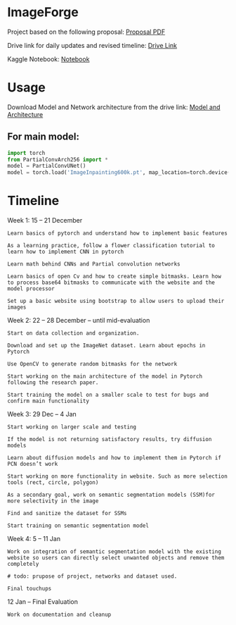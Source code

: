 # ImageForge

Project based on the following proposal: [Proposal PDF](https://drive.google.com/file/d/1ZMRwdBRHLBz8K4tykRPaMaqEdKj7pjNK/view?usp=drive_link)

Drive link for daily updates and revised timeline: [Drive Link](https://drive.google.com/drive/folders/1haHVB1JbDJXEDeHzCLc2UZ2R-1ytNdKW?usp=drive_link)

Kaggle Notebook: [Notebook](https://www.kaggle.com/code/manjotsingh08x/imageforgemain)


# Usage

Download Model and Network architecture from the drive link: [Model and Architecture](https://drive.google.com/drive/u/1/folders/1c-5tqHWRlHVjFq-suPen_SKiV5DF1vxR)

## For main model:
```python
import torch
from PartialConvArch256 import *
model = PartialConvUNet()
model = torch.load('ImageInpainting600k.pt', map_location=torch.device('cpu')) 
```
# Timeline 

Week 1: 15 – 21 December 

    Learn basics of pytorch and understand how to implement basic features 

    As a learning practice, follow a flower classification tutorial to learn how to implement CNN in pytorch 

    Learn math behind CNNs and Partial convolution networks 

    Learn basics of open Cv and how to create simple bitmasks. Learn how to process base64 bitmasks to communicate with the website and the model processor 

    Set up a basic website using bootstrap to allow users to upload their images 

Week 2: 22 – 28 December – until mid-evaluation 

    Start on data collection and organization. 

    Download and set up the ImageNet dataset. Learn about epochs in Pytorch 

    Use OpenCV to generate random bitmasks for the network 

    Start working on the main architecture of the model in Pytorch following the research paper. 

    Start training the model on a smaller scale to test for bugs and confirm main functionality 

Week 3: 29 Dec – 4 Jan 

    Start working on larger scale and testing  

    If the model is not returning satisfactory results, try diffusion models 

    Learn about diffusion models and how to implement them in Pytorch if PCN doesn’t work  

    Start working on more functionality in website. Such as more selection tools (rect, circle, polygon) 

    As a secondary goal, work on semantic segmentation models (SSM)for more selectivity in the image 

    Find and sanitize the dataset for SSMs 

    Start training on semantic segmentation model 

Week 4: 5 – 11 Jan 

    Work on integration of semantic segmentation model with the existing website so users can directly select unwanted objects and remove them completely 

    # todo: prupose of project, networks and dataset used. 

    Final touchups 

12 Jan – Final Evaluation 

    Work on documentation and cleanup 

    
